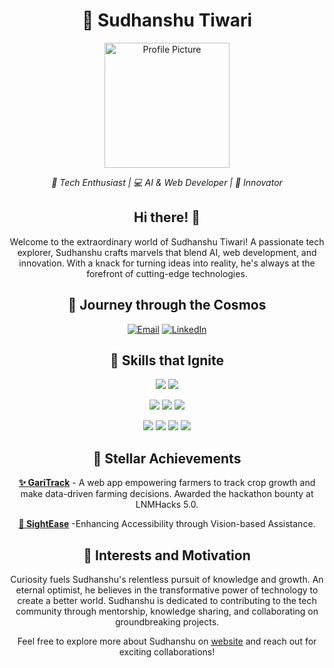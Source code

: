 <h1 align="center">🚀 Sudhanshu Tiwari</h1>

<p align="center">
  <img src="https://github.com/sudhanshutiwari264/Links.io/blob/main/resources/profile.png" alt="Profile Picture" width="200px">
</p>

<p align="center">
  <em>🌟 Tech Enthusiast | 💻 AI & Web Developer | 🌈 Innovator</em>
</p>

<h2 align="center">Hi there! 👋</h2>

<p align="center">
  Welcome to the extraordinary world of Sudhanshu Tiwari! A passionate tech explorer, Sudhanshu crafts marvels that blend AI, web development, and innovation. With a knack for turning ideas into reality, he's always at the forefront of cutting-edge technologies.
</p>

<h2 align="center">🌌 Journey through the Cosmos</h2>

<p align="center">
  <a href="mailto:sudhanshutiwari264@gmail.com"><img alt="Email" src="https://img.shields.io/badge/-Email-ff69b4?style=flat-square&logo=gmail&logoColor=white"></a>
  <a href="https://www.linkedin.com/in/tiwari-sudhanshu/"><img alt="LinkedIn" src="https://img.shields.io/badge/-LinkedIn-2867B2?style=flat-square&logo=linkedin&logoColor=white"></a>
</p>

<h2 align="center">🌟 Skills that Ignite</h2>

<p align="center">
  <img src="https://img.shields.io/badge/Python-3776AB?style=flat-square&logo=python&logoColor=white">
 <!--
  <img src="https://img.shields.io/badge/Java-007396?style=flat-square&logo=java&logoColor=white"> -->
  <img src="https://img.shields.io/badge/C++-00599C?style=flat-square&logo=c%2B%2B&logoColor=white">
</p>

<p align="center">
  <img src="https://img.shields.io/badge/HTML5-E34F26?style=flat-square&logo=html5&logoColor=white">
  <img src="https://img.shields.io/badge/CSS3-1572B6?style=flat-square&logo=css3&logoColor=white">
  <img src="https://img.shields.io/badge/JavaScript-F7DF1E?style=flat-square&logo=javascript&logoColor=black">
 <!--
  <img src="https://img.shields.io/badge/Django-092E20?style=flat-square&logo=django&logoColor=white"> -->
</p>

<p align="center">
  <img src="https://img.shields.io/badge/TensorFlow-FF6F00?style=flat-square&logo=tensorflow&logoColor=white">
  <img src="https://img.shields.io/badge/Pandas-150458?style=flat-square&logo=pandas&logoColor=white">
  <img src="https://img.shields.io/badge/NumPy-013243?style=flat-square&logo=numpy&logoColor=white">
  <img src="https://img.shields.io/badge/Scikit--learn-F7931E?style=flat-square&logo=scikit-learn&logoColor=white">
</p>

<h2 align="center">🌟 Stellar Achievements</h2>

<p align="center">
  <a href="https://devfolio.co/projects/gari-shoppy-2435"><strong>✨ GariTrack</strong></a> - A web app empowering farmers to track crop growth and make data-driven farming decisions. Awarded the hackathon bounty at LNMHacks 5.0.
</p>

<p align="center">
  <a href="https://devfolio.co/projects/sightease-afeb"><strong>🌈 SightEase</strong></a> -Enhancing Accessibility through Vision-based Assistance.
</p>

<h2 align="center">🌟 Interests and Motivation</h2>

<p align="center">
  Curiosity fuels Sudhanshu's relentless pursuit of knowledge and growth. An eternal optimist, he believes in the transformative power of technology to create a better world. Sudhanshu is dedicated to contributing to the tech community through mentorship, knowledge sharing, and collaborating on groundbreaking projects.
</p>

<p align="center">
  Feel free to explore more about Sudhanshu on <a href="https://sudhanshutiwari264.github.io/Links.io/">website</a> and reach out for exciting collaborations!
</p>

